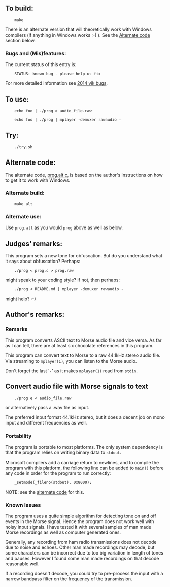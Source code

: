 ## To build:

``` <!---sh-->
    make
```

There is an alternate version that will theoretically work with Windows
compilers (if anything in Windows works :-) ). See the [Alternate
code](#alternate-code) section below.


### Bugs and (Mis)features:

The current status of this entry is:

```
    STATUS: known bug - please help us fix
```

For more detailed information see [2014 vik bugs](../../bugs.html#2014_vik).


## To use:

``` <!---sh-->
    echo foo | ./prog > audio_file.raw

    echo foo | ./prog | mplayer -demuxer rawaudio -
```


## Try:

``` <!---sh-->
    ./try.sh
```


## Alternate code:

The alternate code, [prog.alt.c](%%REPO_URL%%/2014/vik/prog.alt.c), is based on the author's
instructions on how to get it to work with Windows.


### Alternate build:

``` <!---sh-->
    make alt
```


### Alternate use:

Use `prog.alt` as you would `prog` above as well as below.


## Judges' remarks:

This program sets a new tone for obfuscation. But do you understand
what it says about obfuscation? Perhaps:

``` <!---sh-->
    ./prog < prog.c > prog.raw
```

might speak to your coding style? If not, then perhaps:

``` <!---sh-->
    ./prog < README.md | mplayer -demuxer rawaudio -
```

might help? :-)


## Author's remarks:

### Remarks

This program converts ASCII text to Morse audio file and vice versa. As far as
I can tell, there are at least six chocolate references in this program.

This program can convert text to Morse to a raw 44.1kHz stereo audio file.
Via streaming to `mplayer(1)`, you can listen to the Morse audio.

Don't forget the last '`-`' as it makes `mplayer(1)` read from `stdin`.


## Convert audio file with Morse signals to text

``` <!---sh-->
    ./prog e < audio_file.raw
```

or alternatively pass a .wav file as input.

The preferred input format 44.1kHz stereo, but it does a decent job on mono
input and different frequencies as well.


### Portability

The program is portable to most platforms. The only system dependency is that
the program relies on writing binary data to `stdout`.

Microsoft compilers add a carriage return to newlines, and to compile the
program with this platform, the following line can be added to `main()` before
any code in order for the program to run correctly:

``` <!---c-->
    _setmode(_fileno(stdout), 0x8000);
```

NOTE: see the [alternate code](%%REPO_URL%%/2014/vik/prog.alt.c) for this.


### Known Issues

The program uses a quite simple algorithm for detecting tone on and off events
in the Morse signal. Hence the program does not work well with noisy input
signals. I have tested it with several samples of man made Morse recordings as
well as computer generated ones.

Generally, any recording from ham radio transmissions does not decode due to
noise and echoes. Other man made recordings may decode, but some characters
can be incorrect due to too big variation in length of tones and pauses.
However I found some man made recordings on that decode reasonable well.

If a recording doesn't decode, you could try to pre-process the input with a
narrow bandpass filter on the frequency of the transmission.


<!--

    Copyright © 1984-2024 by Landon Curt Noll. All Rights Reserved.

    You are free to share and adapt this file under the terms of this license:

	Creative Commons Attribution-ShareAlike 4.0 International (CC BY-SA 4.0)

    For more information, see:

	https://creativecommons.org/licenses/by-sa/4.0/

-->
